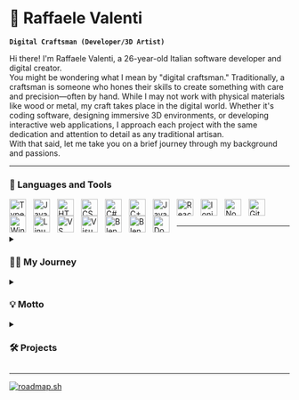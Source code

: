 # 🤙 Raffaele Valenti

**`Digital Craftsman (Developer/3D Artist)`**

Hi there! I'm Raffaele Valenti, a 26-year-old Italian software developer and digital creator.
<br />
You might be wondering what I mean by "digital craftsman." Traditionally, a craftsman is someone who hones their skills to create something with care and precision—often by hand. While I may not work with physical materials like wood or metal, my craft takes place in the digital world. Whether it's coding software, designing immersive 3D environments, or developing interactive web applications, I approach each project with the same dedication and attention to detail as any traditional artisan.
<br />
With that said, let me take you on a brief journey through my background and passions.

---

### 🧰 Languages and Tools

<img align="left" alt="TypeScript" width="30px" style='padding-right: 10px;' src="https://cdn.jsdelivr.net/gh/devicons/devicon/icons/typescript/typescript-plain.svg">
<img align="left" alt="JavaScript" width="30px" style='padding-right: 10px;' src="https://cdn.jsdelivr.net/gh/devicons/devicon/icons/javascript/javascript-plain.svg">
<img align="left" alt="HTML 5" width="30px" style='padding-right: 10px;' src="https://cdn.jsdelivr.net/gh/devicons/devicon/icons/html5/html5-plain.svg">
<img align="left" alt="CSS 3" width="30px" style='padding-right: 10px;' src="https://cdn.jsdelivr.net/gh/devicons/devicon/icons/css3/css3-plain.svg">
<img align="left" alt="C#" width="30px" style='padding-right: 10px;' src="https://cdn.jsdelivr.net/gh/devicons/devicon/icons/csharp/csharp-plain.svg">
<img align="left" alt="C++" width="30px" style="padding-right: 10px;" src="https://cdn.jsdelivr.net/gh/devicons/devicon/icons/cplusplus/cplusplus-original.svg">
<img align="left" alt="Java" width="30px" style='padding-right: 10px;' src="https://cdn.jsdelivr.net/gh/devicons/devicon/icons/java/java-plain.svg">
<img align="left" alt="React" width="30px" style='padding-right: 10px;' src="https://cdn.jsdelivr.net/gh/devicons/devicon/icons/react/react-original.svg">
<img align="left" alt="Ionic" width="30px" style='padding-right: 10px;' src="https://cdn.jsdelivr.net/gh/devicons/devicon/icons/ionic/ionic-original.svg">
<img align="left" alt="NodeJS" width="30px" style='padding-right: 10px;' src="https://cdn.jsdelivr.net/gh/devicons/devicon/icons/nodejs/nodejs-original.svg">
<img align="left" alt="Git" width="30px" style='padding-right: 10px;' src="https://cdn.jsdelivr.net/gh/devicons/devicon/icons/git/git-plain.svg">
<img align="left" alt="Windows" width="30px" style='padding-right: 10px;' src="https://cdn.jsdelivr.net/gh/devicons/devicon/icons/windows8/windows8-original.svg">
<img align="left" alt="Linux" width="30px" style='padding-right: 10px;' src="https://cdn.jsdelivr.net/gh/devicons/devicon/icons/linux/linux-original.svg">
<img align="left" alt="VS Code" width="30px" style='padding-right: 10px;' src="https://cdn.jsdelivr.net/gh/devicons/devicon/icons/vscode/vscode-original.svg">
<img align="left" alt="Visual Studio" width="30px" style='padding-right: 10px;' src="https://cdn.jsdelivr.net/gh/devicons/devicon/icons/visualstudio/visualstudio-plain.svg">
<img align="left" alt="Blender" width="30px" style='padding-right: 10px;' src="https://cdn.jsdelivr.net/gh/devicons/devicon/icons/unity/unity-original.svg">
<img align="left" alt="Blender" width="30px" style='padding-right: 10px;' src="https://cdn.jsdelivr.net/gh/devicons/devicon/icons/blender/blender-original.svg">
<img align="left" alt="Docker" width="30px" style="padding-right: 10px;" src="https://cdn.jsdelivr.net/gh/devicons/devicon/icons/docker/docker-original.svg">

<br />
<br />

---

<details>
    <summary><h3>👨‍💻 My Journey</h3></summary>
    Technology has always held a fascination for me, and my foray into the realm of digital crafting began in my teenage years.
    <br />
    To this day, I find immense joy in video games, and at one point, I decided to delve into the world of game development. My exploration led me to the widely known game engine, <a href="https://unity.com/">Unity</a>, where I began learning the ropes of both Unity and the C# programming language primarily through insightful YouTube tutorials.
    <br />
    After grasping the fundamentals of Unity and C#, I expanded my horizons within game development, delving into artistic aspects such as 2D and 3D art. I mastered tools like <a href="https://www.gimp.org/">GIMP</a> for texture creation and <a href="https://www.blender.org/">Blender</a> for crafting intricate 3D models. Progressing further, I acquainted myself with advanced programs like <a href="https://www.adobe.com/it/products/substance3d-painter.html">Substance Painter</a> and <a href="https://www.adobe.com/it/products/substance3d-designer.html">Substance Designer</a>.
    <br />
    <br />
    Concurrently, alongside game development, I ventured into web development, starting with the basics of HTML5, CSS3, and JavaScript, later transitioning to frameworks like <a href="https://it.reactjs.org/">React</a>, <a href="https://ionicframework.com/">Ionic</a>, and snippets of <a href="https://angular.io/">Angular</a>.
    <br />
    <br />
    A few years later, my passion led me to <a href="https://www.bohemia.net/">Bohemia Interactive</a>'s game <a href="https://arma3.com/">Arma 3</a>, where I ventured into modding and gained recognition within the Italian gaming community.
    <br />
    <br />
    In October 2017, having graduated from high school, I embarked on a two-year post-diploma course to become a biomedical informatics technician. The program enriched my knowledge in practical areas like C, Java, web development, Android app development, databases, and my favorite, AR, VR, and mixed reality development. The curriculum also covered theoretical subjects such as mathematics, networking, laws and regulations (primarily for medical equipment), and software engineering. Graduating at the top of my class in mid-2019, I felt a sense of accomplishment.
    <br />
    Subsequently, until April 2021, I pursued a university degree in software engineering. Unfortunately, due to a combination of events and challenges, I made the difficult decision to discontinue my studies. However, this marked the beginning of my professional journey as I secured my first job as a software developer at <a href="https://www.fincantieri.com/it/">FINCANTIERI</a>.
    <br />
    <br />
    By the end of 2024, seeking new challenges and the flexibility of remote work, I transitioned to a new role as a remote developer at <a href="https://tecnolife.com/it/">Tecnolife Innovation Factory</a>, where I continue to contribute to innovative digital projects in a dynamic and forward-thinking environment.
    <br />
    <br />
    Throughout this period, I continually honed my skills and pursued self-improvement. By the end of 2022, I acquired my first 3D printer, enabling me to materialize my Blender creations in the tangible world.
</details>

<details>
    <summary><h3>💡 Motto</h3></summary>
    I strongly believe that in the world of software development, continuous learning and self-improvement are not just valuable—they're essential. 
    <br />
    Technology evolves rapidly, and staying curious, adaptable, and eager to grow is the only way to keep pace and thrive in this field.
    <br />
    This mindset is what fuels my journey every day, pushing me to explore new tools, sharpen my skills, and build better, smarter solutions.
</details>

<details>
    <summary><h3>🛠️ Projects</h3></summary>
    <strong>🌐 Orchisoftair Website</strong><br />
    A modern, responsive website built for an Italian airsoft team. Designed with performance and usability in mind.
    <br />
    <strong>Technologies Used:</strong>
    <br />
    - <strong>React</strong>: A powerful JavaScript library for building dynamic and interactive user interfaces. React was used to create reusable components and manage the state of the website efficiently.
    <br />
    - <strong>TypeScript</strong>: A statically typed superset of JavaScript that adds type safety to the codebase, reducing runtime errors and improving the maintainability and scalability of the project.
    <br />
    - <strong>Vite</strong>: A modern build tool that significantly improves the development and build process, providing faster hot-reloading and optimized production builds.
    <br />
    - <strong>Appwrite</strong>: A backend-as-a-service (BaaS) that powers the website’s data management. Appwrite is used to store and serve the team’s content, including event details, news, and user interactions.
    <br />
    - <strong>Caching Mechanism</strong>: A custom caching strategy was implemented to reduce the number of requests to the backend, improving load times and enhancing the user experience, especially during high-traffic periods.
    <br />
    - <strong>SCSS</strong>: A CSS preprocessor used to write clean, modular, and maintainable styles. SCSS allows for easy theming and the use of variables, mixins, and nested rules, ensuring consistent and flexible styling across the site.
    <br />
    - <strong>Prettier</strong>: A code formatter that ensures the codebase remains consistent and easy to read, applying formatting rules automatically whenever changes are made.
    <br />
    - <strong>ESLint</strong>: A static code analysis tool used to identify and fix problems in the JavaScript/TypeScript code. It enforces coding standards and helps maintain high code quality by catching errors early.
    <r />
    This tech stack not only ensures a fast, smooth, and dynamic user experience but also keeps the website maintainable, scalable, and efficient. Whether you're browsing on a mobile device or a desktop, the site adapts seamlessly to provide a rich and engaging experience.
    <br />
    <a href="https://github.com/raffitheo/orchisoftair-website" target="_blank">View on GitHub</a>
    <br />
    <br />
    <strong>💼 Personal Portfolio</strong><br />
    My interactive portfolio built with modern web technologies and focused on clean design.
    <br />
    <strong>Technologies Used:</strong>
    <br />
    - <strong>React</strong>: A powerful JavaScript library for building dynamic and interactive user interfaces. React was used to create reusable components and manage the state of the website efficiently.
    <br />
    - <strong>TypeScript</strong>: A statically typed superset of JavaScript that adds type safety to the codebase, reducing runtime errors and improving the maintainability and scalability of the project.
    <br />
    - <strong>Vite</strong>: A modern build tool that significantly improves the development and build process, providing faster hot-reloading and optimized production builds.
    <br />
    - <strong>LESS</strong>: A CSS preprocessor that helps write maintainable and reusable styles. LESS is used to manage the styling of the website with variables, mixins, and nested rules, ensuring a flexible and scalable design.
    <br />
    - <strong>Prettier</strong>: A code formatter that ensures the codebase remains consistent and easy to read, applying formatting rules automatically whenever changes are made.
    <br />
    - <strong>ESLint</strong>: A static code analysis tool used to identify and fix problems in the JavaScript/TypeScript code. It enforces coding standards and helps maintain high code quality by catching errors early.
    <br />
    - <strong>Localization</strong>: The website supports multiple languages and regions, ensuring that the content is accessible to a wider audience. Localization features were implemented to allow easy switching between languages, with all content dynamically loading based on user preferences.
    <br />
    <a href="https://github.com/raffitheo/portfolio" target="_blank">View on GitHub</a>
    <br />
    <br />
    <strong>🎮 Game Engine</strong><br />
    A custom-built, high-performance game engine developed in C++ for creating visually stunning and technically advanced games. Designed to offer photorealistic graphics, efficient asset management, and cross-platform compatibility, this engine provides a flexible and modular architecture for building complex, large-scale game worlds. With a focus on optimized performance and scalable design, it aims to push the boundaries of real-time rendering and interactive game mechanics.
    <br />
    <i>(Note: This project is private)</i>
</details>

---

[![roadmap.sh](https://roadmap.sh/card/wide/665b802ab998f3b3c73a4235?variant=dark)](https://roadmap.sh)
